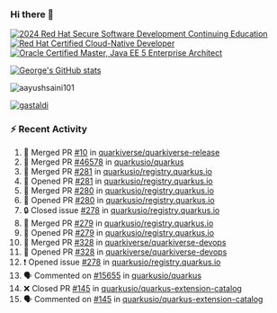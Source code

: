 ### Hi there 👋

<!--START_SECTION:badges-->
[![2024 Red Hat Secure Software Development Continuing Education](https://images.credly.com/size/110x110/images/36a76b78-c5bf-45cf-ac2c-48c3825260c7/blob)](http://www.credly.com/badges/c86e9a17-d2c3-4554-b890-7d0521710eb6 "2024 Red Hat Secure Software Development Continuing Education")
[![Red Hat Certified Cloud-Native Developer](https://images.credly.com/size/110x110/images/12ef4e4e-3d8d-4caf-9ab1-858c5bcb9619/image.png)](http://www.credly.com/badges/b6402e31-0894-48e6-b488-e2e551dcc809 "Red Hat Certified Cloud-Native Developer")
[![Oracle Certified Master, Java EE 5 Enterprise Architect](https://images.credly.com/size/110x110/images/1fa3549c-674c-4779-b3d6-d7d64eac2c23/Oracle-Certification-badge_OC-Master.png)](http://www.credly.com/badges/2565574e-b81d-410e-ab7d-24666ddcbe00 "Oracle Certified Master, Java EE 5 Enterprise Architect")
<!--END_SECTION:badges-->

[![George's GitHub stats](https://github-readme-stats.vercel.app/api?username=gastaldi&show=reviews,prs_merged&hide=contribs,prs&theme=transparent&show_icons=true)](https://github.com/anuraghazra/github-readme-stats)

<p align="left"> <img src="https://komarev.com/ghpvc/?username=gastaldi&label=Profile%20views&color=0e75b6&style=for-the-badge" alt="aayushsaini101" /> </p>

<p align="left"> <a href="https://github.com/ryo-ma/github-profile-trophy"><img src="https://github-profile-trophy.vercel.app/?username=gastaldi" alt="gastaldi" /></a> </p>

### :zap: Recent Activity

<!--START_SECTION:activity-->
1. 🎉 Merged PR [#10](https://github.com/quarkiverse/quarkiverse-release/pull/10) in [quarkiverse/quarkiverse-release](https://github.com/quarkiverse/quarkiverse-release)
2. 🎉 Merged PR [#46578](https://github.com/quarkusio/quarkus/pull/46578) in [quarkusio/quarkus](https://github.com/quarkusio/quarkus)
3. 🎉 Merged PR [#281](https://github.com/quarkusio/registry.quarkus.io/pull/281) in [quarkusio/registry.quarkus.io](https://github.com/quarkusio/registry.quarkus.io)
4. 💪 Opened PR [#281](https://github.com/quarkusio/registry.quarkus.io/pull/281) in [quarkusio/registry.quarkus.io](https://github.com/quarkusio/registry.quarkus.io)
5. 🎉 Merged PR [#280](https://github.com/quarkusio/registry.quarkus.io/pull/280) in [quarkusio/registry.quarkus.io](https://github.com/quarkusio/registry.quarkus.io)
6. 💪 Opened PR [#280](https://github.com/quarkusio/registry.quarkus.io/pull/280) in [quarkusio/registry.quarkus.io](https://github.com/quarkusio/registry.quarkus.io)
7. 🔒 Closed issue [#278](https://github.com/quarkusio/registry.quarkus.io/issues/278) in [quarkusio/registry.quarkus.io](https://github.com/quarkusio/registry.quarkus.io)
8. 🎉 Merged PR [#279](https://github.com/quarkusio/registry.quarkus.io/pull/279) in [quarkusio/registry.quarkus.io](https://github.com/quarkusio/registry.quarkus.io)
9. 💪 Opened PR [#279](https://github.com/quarkusio/registry.quarkus.io/pull/279) in [quarkusio/registry.quarkus.io](https://github.com/quarkusio/registry.quarkus.io)
10. 🎉 Merged PR [#328](https://github.com/quarkiverse/quarkiverse-devops/pull/328) in [quarkiverse/quarkiverse-devops](https://github.com/quarkiverse/quarkiverse-devops)
11. 💪 Opened PR [#328](https://github.com/quarkiverse/quarkiverse-devops/pull/328) in [quarkiverse/quarkiverse-devops](https://github.com/quarkiverse/quarkiverse-devops)
12. ❗ Opened issue [#278](https://github.com/quarkusio/registry.quarkus.io/issues/278) in [quarkusio/registry.quarkus.io](https://github.com/quarkusio/registry.quarkus.io)
13. 🗣 Commented on [#15655](https://github.com/quarkusio/quarkus/issues/15655#issuecomment-2690514616) in [quarkusio/quarkus](https://github.com/quarkusio/quarkus)
14. ❌ Closed PR [#145](https://github.com/quarkusio/quarkus-extension-catalog/pull/145) in [quarkusio/quarkus-extension-catalog](https://github.com/quarkusio/quarkus-extension-catalog)
15. 🗣 Commented on [#145](https://github.com/quarkusio/quarkus-extension-catalog/pull/145#issuecomment-2690310495) in [quarkusio/quarkus-extension-catalog](https://github.com/quarkusio/quarkus-extension-catalog)
<!--END_SECTION:activity-->
